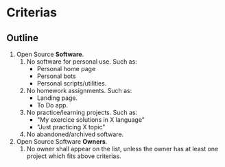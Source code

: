 # Criterias

## Outline

1. Open Source **Software**.
    1. No software for personal use. Such as:
        * Personal home page
        * Personal bots
        * Personal scripts/utilities.
    2. No homework assignments. Such as:
        * Landing page.
        * To Do app.
    3. No practice/learning projects. Such as:
        * "My exercice solutions in X language"
        * "Just practicing X topic"
    4. No abandoned/archived software.
2. Open Source Software **Owners**.
    1. No owner shall appear on the list, unless the owner has at least one project which fits above criterias.
